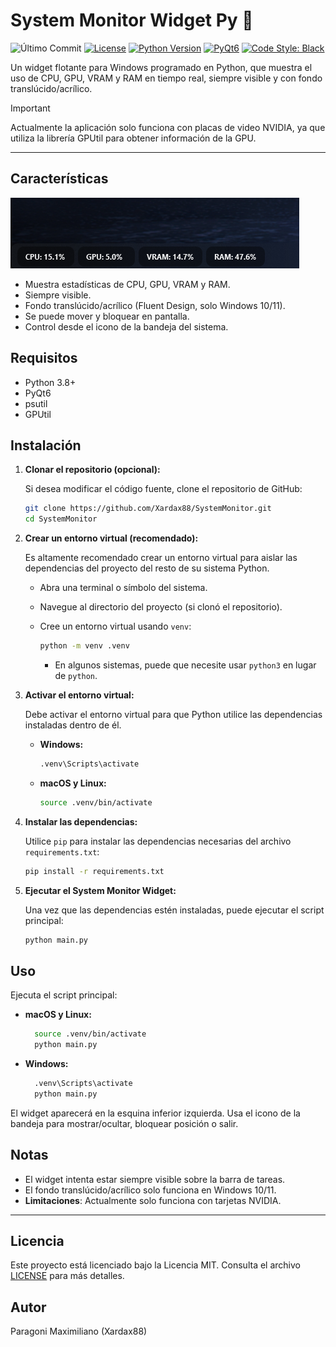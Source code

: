 # System Monitor Widget Py 🐍

![Último Commit](https://img.shields.io/github/last-commit/Xardax88/SystemMonitor)
[![License](https://img.shields.io/badge/license-MIT-blue.svg)](https://opensource.org/license/mit/)
[![Python Version](https://img.shields.io/badge/python-3.8%2B-blue.svg)](https://www.python.org/downloads/)
[![PyQt6](https://img.shields.io/badge/PyQt6-6.9.1-blue.svg)](https://pypi.org/project/PyQt6/)
[![Code Style: Black](https://img.shields.io/badge/Code%20Style-Black-000000.svg)](https://github.com/psf/black)

Un widget flotante para Windows programado en Python, que muestra el uso de CPU, GPU, VRAM y RAM en tiempo real, siempre visible y con fondo translúcido/acrílico.

> [!IMPORTANT]  
> Actualmente la aplicación solo funciona con placas de video NVIDIA, ya que utiliza la librería GPUtil para obtener información de la GPU.
---

## Características

![Screenshot](docs/screenshot.png)

- Muestra estadísticas de CPU, GPU, VRAM y RAM.
- Siempre visible.
- Fondo translúcido/acrílico (Fluent Design, solo Windows 10/11).
- Se puede mover y bloquear en pantalla.
- Control desde el icono de la bandeja del sistema.

## Requisitos

- Python 3.8+
- PyQt6
- psutil
- GPUtil

## Instalación

1.  **Clonar el repositorio (opcional):**

    Si desea modificar el código fuente, clone el repositorio de GitHub:

    ```bash
    git clone https://github.com/Xardax88/SystemMonitor.git
    cd SystemMonitor
    ```

2.  **Crear un entorno virtual (recomendado):**

    Es altamente recomendado crear un entorno virtual para aislar las dependencias del proyecto del resto de su sistema Python.

    *   Abra una terminal o símbolo del sistema.
    *   Navegue al directorio del proyecto (si clonó el repositorio).
    *   Cree un entorno virtual usando `venv`:

        ```bash
        python -m venv .venv
        ```

        *   En algunos sistemas, puede que necesite usar `python3` en lugar de `python`.

3.  **Activar el entorno virtual:**

    Debe activar el entorno virtual para que Python utilice las dependencias instaladas dentro de él.

    *   **Windows:**

        ```bash
        .venv\Scripts\activate
        ```

    *   **macOS y Linux:**

        ```bash
        source .venv/bin/activate
        ```

4.  **Instalar las dependencias:**

    Utilice `pip` para instalar las dependencias necesarias del archivo `requirements.txt`:

    ```bash
    pip install -r requirements.txt
    ```

5.  **Ejecutar el System Monitor Widget:**

    Una vez que las dependencias estén instaladas, puede ejecutar el script principal:

    ```bash
    python main.py
    ```
   
## Uso

Ejecuta el script principal:

*   **macOS y Linux:**
    ```bash
      source .venv/bin/activate
      python main.py
    ```
    
*   **Windows:**
    ```bash
      .venv\Scripts\activate
      python main.py
    ```

El widget aparecerá en la esquina inferior izquierda. Usa el icono de la bandeja para mostrar/ocultar, bloquear posición o salir.

## Notas

- El widget intenta estar siempre visible sobre la barra de tareas.
- El fondo translúcido/acrílico solo funciona en Windows 10/11.
- **Limitaciones**: Actualmente solo funciona con tarjetas NVIDIA.

---

## Licencia
Este proyecto está licenciado bajo la Licencia MIT. Consulta el archivo [LICENSE](LICENSE) para más detalles.

## Autor

Paragoni Maximiliano (Xardax88)
    